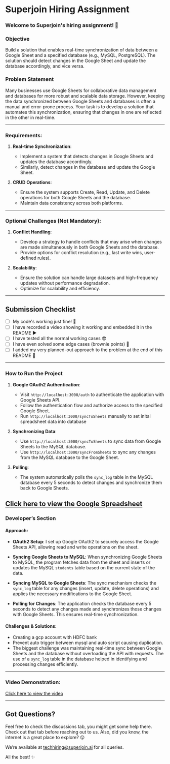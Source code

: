 # Superjoin Hiring Assignment

### Welcome to Superjoin's hiring assignment! 🚀

### Objective
Build a solution that enables real-time synchronization of data between a Google Sheet and a specified database (e.g., MySQL, PostgreSQL). The solution should detect changes in the Google Sheet and update the database accordingly, and vice versa.

### Problem Statement
Many businesses use Google Sheets for collaborative data management and databases for more robust and scalable data storage. However, keeping the data synchronized between Google Sheets and databases is often a manual and error-prone process. Your task is to develop a solution that automates this synchronization, ensuring that changes in one are reflected in the other in real-time.

---

### Requirements:

1. **Real-time Synchronization**:
   - Implement a system that detects changes in Google Sheets and updates the database accordingly.
   - Similarly, detect changes in the database and update the Google Sheet.
  
2. **CRUD Operations**:
   - Ensure the system supports Create, Read, Update, and Delete operations for both Google Sheets and the database.
   - Maintain data consistency across both platforms.
   
---

### Optional Challenges (Not Mandatory):

1. **Conflict Handling**:
   - Develop a strategy to handle conflicts that may arise when changes are made simultaneously in both Google Sheets and the database.
   - Provide options for conflict resolution (e.g., last write wins, user-defined rules).
    
2. **Scalability**:  
   - Ensure the solution can handle large datasets and high-frequency updates without performance degradation.
   - Optimize for scalability and efficiency.

---

## Submission Checklist

- [ ] My code's working just fine! 🥳
- [ ] I have recorded a video showing it working and embedded it in the README ▶️
- [ ] I have tested all the normal working cases 😎
- [ ] I have even solved some edge cases (brownie points) 💪
- [ ] I added my very planned-out approach to the problem at the end of this README 📜

---

### How to Run the Project

1. **Google OAuth2 Authentication**:
   - Visit `http://localhost:3000/auth` to authenticate the application with Google Sheets API.
   - Follow the authentication flow and authorize access to the specified Google Sheet.
   - Run `http://localhost:3000/syncToSheets` manually to set inital spreadsheet data into database

2. **Synchronizing Data**:
   - Use `http://localhost:3000/syncToSheets` to sync data from Google Sheets to the MySQL database.
   - Use `http://localhost:3000/syncFromSheets` to sync any changes from the MySQL database to the Google Sheet.

3. **Polling**:
   - The system automatically polls the `sync_log` table in the MySQL database every 5 seconds to detect changes and synchronize them back to Google Sheets.

[Click here to view the Google Spreadsheet](https://docs.google.com/spreadsheets/d/1LCHR_SPMW-0fJBMk8AH8vINX-uiPd6SLBAt28e1nFr8/edit?usp=sharing)
---

### Developer’s Section

#### Approach:

- **OAuth2 Setup**:
  I set up Google OAuth2 to securely access the Google Sheets API, allowing read and write operations on the sheet.

- **Syncing Google Sheets to MySQL**:
  When synchronizing Google Sheets to MySQL, the program fetches data from the sheet and inserts or updates the MySQL `students` table based on the current state of the data.

- **Syncing MySQL to Google Sheets**:
  The sync mechanism checks the `sync_log` table for any changes (insert, update, delete operations) and applies the necessary modifications to the Google Sheet.

- **Polling for Changes**:
  The application checks the database every 5 seconds to detect any changes made and synchronizes those changes with Google Sheets. This ensures real-time synchronization.

#### Challenges & Solutions:
  - Creating a gcp account with HDFC bank
  - Prevent auto trigger between mysql and auto script causing duplication.
  - The biggest challenge was maintaining real-time sync between Google Sheets and the database without overloading the API with requests. The use of a `sync_log` table in the database helped in identifying and processing changes efficiently.

---

### Video Demonstration:

[Click here to view the video](https://drive.google.com/file/d/1phd96N-k8yymvBMx8OdiKL4ibMuha4Ap/view?usp=sharing)

---

## Got Questions?

Feel free to check the discussions tab, you might get some help there. Check out that tab before reaching out to us. Also, did you know, the internet is a great place to explore? 😛

We’re available at techhiring@superjoin.ai for all queries.

All the best! ✨
